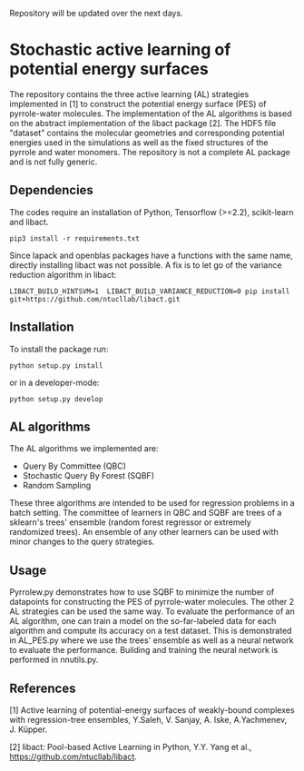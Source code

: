 Repository will be updated over the next days.
# Stochastic active learning of potential energy surfaces

The repository contains the three active learning (AL) strategies implemented in [1] to construct the potential energy surface (PES) of pyrrole-water molecules. The implementation of the AL algorithms is based on the abstract implementation of the libact package [2]. The HDF5 file "dataset" contains the molecular geometries and corresponding potential energies used in the simulations as well as the fixed structures of the pyrrole and water monomers. The repository is not a complete AL package and is not fully generic.

## Dependencies
The codes require an installation of Python, Tensorflow (>=2.2), scikit-learn  and libact.
```
pip3 install -r requirements.txt
```
Since lapack and openblas packages have a functions with the same name, directly installing libact was not possible. A fix is to let go of the variance reduction algorithm in libact:
```
LIBACT_BUILD_HINTSVM=1  LIBACT_BUILD_VARIANCE_REDUCTION=0 pip install git+https://github.com/ntucllab/libact.git
```

## Installation

To install the package run:
```
python setup.py install
```
or in a developer-mode:
```
python setup.py develop
```

## AL algorithms

The AL algorithms we implemented are:
- Query By Committee (QBC)
- Stochastic Query By Forest (SQBF)
- Random Sampling

These three algorithms are intended to be used for regression problems in a batch setting. The committee of learners in QBC
and SQBF are trees of a sklearn's trees' ensemble (random forest regressor or extremely randomized trees). An ensemble of any other learners can be used with minor changes to the query strategies.

## Usage

Pyrrolew.py demonstrates how to use SQBF to minimize the number of datapoints for constructing the PES of pyrrole-water molecules. The other 2 AL strategies can be used the same way. To evaluate the performance of an AL algorithm, one can train a model on the so-far-labeled data for each algorithm and compute its accuracy on a test dataset. This is demonstrated in AL_PES.py where we use the trees' ensemble as well as a neural network to evaluate the performance. Building and training the neural network is performed in nnutils.py.  

## References

[1] Active learning of potential-energy surfaces of weakly-bound complexes
with regression-tree ensembles,
Y.Saleh, V. Sanjay, A. Iske, A.Yachmenev, J. Küpper.

[2] libact: Pool-based Active Learning in Python, Y.Y. Yang et al.,
https://github.com/ntucllab/libact.
